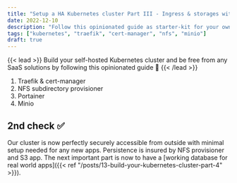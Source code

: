 ```yaml
---
title: "Setup a HA Kubernetes cluster Part III - Ingress & storages with NFS & S3"
date: 2022-12-10
description: "Follow this opinionated guide as starter-kit for your own Kubernetes platform..."
tags: ["kubernetes", "traefik", "cert-manager", "nfs", "minio"]
draft: true
---
```


{{< lead >}}
Build your self-hosted Kubernetes cluster and be free from any SaaS solutions by following this opinionated guide 🎉
{{< /lead >}}

1. Traefik & cert-manager
2. NFS subdirectory provisioner
3. Portainer
4. Minio

## 2nd check ✅

Our cluster is now perfectly securely accessible from outside with minimal setup needed for any new apps. Persistence is insured by NFS provisioner and S3 app. The next important part is now to have a [working database for real world apps]({{< ref "/posts/13-build-your-kubernetes-cluster-part-4" >}}).
